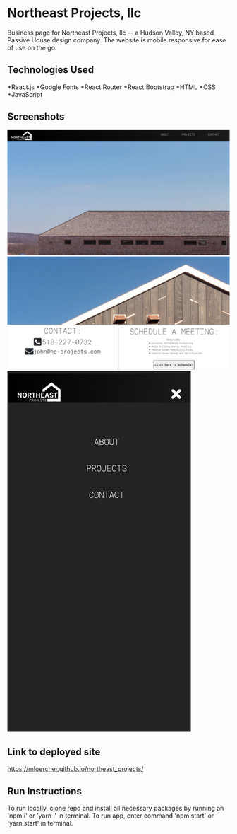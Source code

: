 # Northeast Projects, llc

Business page for Northeast Projects, llc -- a Hudson Valley, NY based Passive House design company. The website is mobile responsive for ease of use on the go. 

## Technologies Used


*React.js
*Google Fonts
*React Router
*React Bootstrap
*HTML
*CSS
*JavaScript

## Screenshots

![Homescreen](src/assets/screenshots/homescreen.png)
![Contact screen](src/assets/screenshots/contactscreen.png)
![Mobile View](src/assets/screenshots/mobileview.png)

## Link to deployed site
https://mloercher.github.io/northeast_projects/

## Run Instructions

To run locally, clone repo and install all necessary packages by running an 'npm i' or 'yarn i' in terminal. To run app, enter command 'npm start' or 'yarn start' in terminal. 
